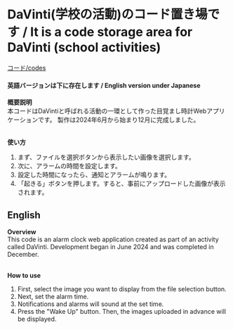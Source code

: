 # DaVinti(学校の活動)のコード置き場です / It is a code storage area for DaVinti (school activities)
[コード/codes](https://katsuta1104.github.io/davinti/codes/index.html)
<h4>英語バージョンは下に存在します / English version under Japanese</h4>

<strong> 概要説明 </strong><br>
本コードはDaVintiと呼ばれる活動の一環として作った目覚まし時計Webアプリケーションです。
製作は2024年6月から始まり12月に完成しました。<br><br>

<strong>使い方</strong><br>
1. まず、ファイルを選択ボタンから表示したい画像を選択します。
2. 次に、アラームの時間を設定します。
3. 設定した時間になったら、通知とアラームが鳴ります。
4. 「起きる」ボタンを押します。すると、事前にアップロードした画像が表示されます。


## English

<strong>Overview</strong><br>
This code is an alarm clock web application created as part of an activity called DaVinti.
Development began in June 2024 and was completed in December.
<br><br>

<strong>How to use</strong><br>
1. First, select the image you want to display from the file selection button.
2. Next, set the alarm time.
3. Notifications and alarms will sound at the set time.
4. Press the "Wake Up" button. Then, the images uploaded in advance will be displayed.
